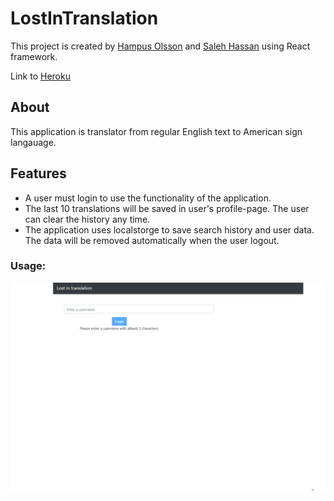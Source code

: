 # LostInTranslation

This project is created by [Hampus Olsson](https://github.com/Heso113) and [Saleh Hassan](https://github.com/ISaleh-Hassan) using React framework.

Link to [Heroku](https://lost-in-translation-oof.herokuapp.com)

## About
This application is translator from regular English text to American sign langauage. 

## Features 
-  A user must login to use the functionality of the application. 
- The last 10 translations will be saved in user's profile-page. The user can clear the history any time.
- The application uses localstorge to save search history and user data. The data will be removed automatically when the user logout.

### Usage:
![](Screenshot.gif)

